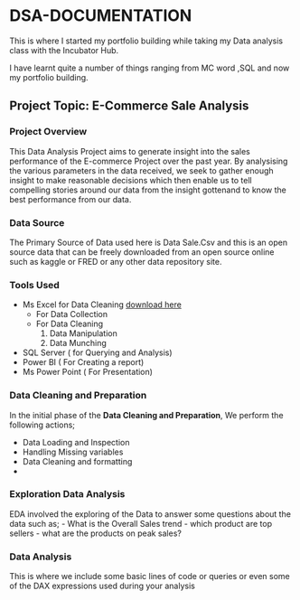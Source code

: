 # DSA-DOCUMENTATION
This is where I started my portfolio building while taking my Data analysis class with the Incubator Hub.

I have learnt quite a number of things ranging from MC word ,SQL and now my portfolio building.

## Project Topic: E-Commerce Sale Analysis

### Project Overview 
This Data Analysis Project aims to generate insight into the sales performance of the E-commerce Project over the past year. 
By analysising the various parameters in the data received, we seek to gather enough  insight to make reasonable decisions which 
then enable us to tell compelling stories around our data from the insight gottenand to know the best performance from our data.

### Data Source
The Primary Source of Data used here is Data Sale.Csv and this is an open source data that can be freely downloaded from an open source online
such as kaggle or FRED or any other data repository site.

### Tools Used
- Ms Excel for Data Cleaning [download here](https://www.microsoft.com)
     - For Data Collection
     - For Data Cleaning
        1. Data Manipulation
        2. Data Munching
- SQL Server ( for Querying and Analysis)
- Power BI ( For Creating a report)
- Ms Power Point ( For Presentation)

### Data Cleaning and Preparation
In the initial phase of the **Data Cleaning and Preparation**, We perform the following 
actions;
 - Data Loading and Inspection
 - Handling Missing variables
 - Data Cleaning and formatting
 - 
 ### Exploration Data Analysis
   EDA involved the exploring of the Data to answer some questions about the data such as;
    - What is the Overall Sales trend
    - which product are top sellers
    - what are the products on peak sales?
    
 ### Data Analysis
   This is where we include some basic lines of code or queries or even some of the DAX
   expressions used during your analysis

